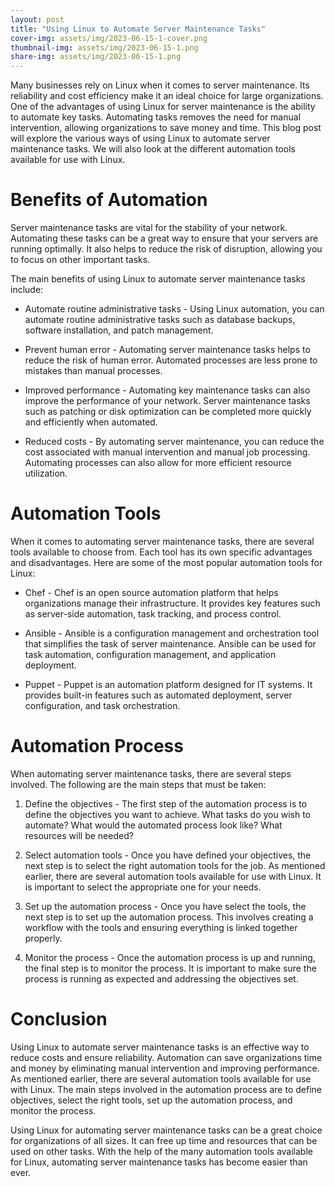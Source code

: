 ```yaml
---
layout: post
title: "Using Linux to Automate Server Maintenance Tasks"
cover-img: assets/img/2023-06-15-1-cover.png
thumbnail-img: assets/img/2023-06-15-1.png
share-img: assets/img/2023-06-15-1.png
---
```


Many businesses rely on Linux when it comes to server maintenance. Its reliability and cost efficiency make it an ideal choice for large organizations. One of the advantages of using Linux for server maintenance is the ability to automate key tasks. Automating tasks removes the need for manual intervention, allowing organizations to save money and time. This blog post will explore the various ways of using Linux to automate server maintenance tasks. We will also look at the different automation tools available for use with Linux. 

# Benefits of Automation

Server maintenance tasks are vital for the stability of your network. Automating these tasks can be a great way to ensure that your servers are running optimally. It also helps to reduce the risk of disruption, allowing you to focus on other important tasks. 

The main benefits of using Linux to automate server maintenance tasks include:
- Automate routine administrative tasks - Using Linux automation, you can automate routine administrative tasks such as database backups, software installation, and patch management.

- Prevent human error - Automating server maintenance tasks helps to reduce the risk of human error. Automated processes are less prone to mistakes than manual processes.

- Improved performance - Automating key maintenance tasks can also improve the performance of your network. Server maintenance tasks such as patching or disk optimization can be completed more quickly and efficiently when automated.

- Reduced costs - By automating server maintenance, you can reduce the cost associated with manual intervention and manual job processing. Automating processes can also allow for more efficient resource utilization.

# Automation Tools

When it comes to automating server maintenance tasks, there are several tools available to choose from. Each tool has its own specific advantages and disadvantages. Here are some of the most popular automation tools for Linux:

- Chef - Chef is an open source automation platform that helps organizations manage their infrastructure. It provides key features such as server-side automation, task tracking, and process control. 

- Ansible - Ansible is a configuration management and orchestration tool that simplifies the task of server maintenance. Ansible can be used for task automation, configuration management, and application deployment. 

- Puppet - Puppet is an automation platform designed for IT systems. It provides built-in features such as automated deployment, server configuration, and task orchestration.

# Automation Process

When automating server maintenance tasks, there are several steps involved. The following are the main steps that must be taken:

1. Define the objectives - The first step of the automation process is to define the objectives you want to achieve. What tasks do you wish to automate? What would the automated process look like? What resources will be needed? 

2. Select automation tools - Once you have defined your objectives, the next step is to select the right automation tools for the job. As mentioned earlier, there are several automation tools available for use with Linux. It is important to select the appropriate one for your needs. 

3. Set up the automation process - Once you have select the tools, the next step is to set up the automation process. This involves creating a workflow with the tools and ensuring everything is linked together properly.

4. Monitor the process - Once the automation process is up and running, the final step is to monitor the process. It is important to make sure the process is running as expected and addressing the objectives set.

# Conclusion

Using Linux to automate server maintenance tasks is an effective way to reduce costs and ensure reliability. Automation can save organizations time and money by eliminating manual intervention and improving performance. As mentioned earlier, there are several automation tools available for use with Linux. The main steps involved in the automation process are to define objectives, select the right tools, set up the automation process, and monitor the process. 

Using Linux for automating server maintenance tasks can be a great choice for organizations of all sizes. It can free up time and resources that can be used on other tasks. With the help of the many automation tools available for Linux, automating server maintenance tasks has become easier than ever.